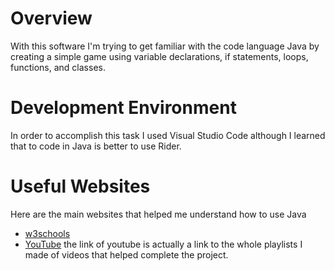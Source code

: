 # Overview

With this software I'm trying to get familiar with the code language Java by creating a simple game using variable declarations,
if statements, loops, functions, and classes. 

# Development Environment

In order to accomplish this task I used Visual Studio Code although I learned that to code in Java is better to use Rider. 

# Useful Websites

Here are the main websites that helped me understand how to use Java
* [w3schools](https://www.w3schools.com/java/default.asp)
* [YouTube](https://www.youtube.com/playlist?list=PLGvSGybWnP7XhS18swfqJZBRQ-TNj6xUC) the link of youtube is actually a 
link to the whole playlists I made of videos that helped complete the project.

